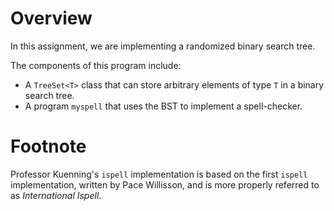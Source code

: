 # Overview

In this assignment, we are implementing a randomized binary search tree.

The components of this program include:
* A `TreeSet<T>` class that can store arbitrary elements of type `T` in a binary search tree.
* A program `myspell` that uses the BST to implement a spell-checker.

# Footnote

Professor Kuenning's `ispell` implementation is based on the first `ispell` implementation, written by Pace Willisson, and is more properly referred to as *International Ispell*.   
